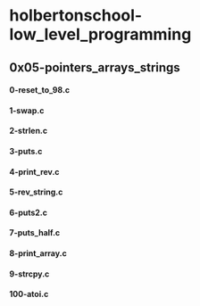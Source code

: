 # holbertonschool-low_level_programming
## 0x05-pointers_arrays_strings

#### 0-reset_to_98.c
#### 1-swap.c
#### 2-strlen.c
#### 3-puts.c
#### 4-print_rev.c
#### 5-rev_string.c
#### 6-puts2.c
#### 7-puts_half.c
#### 8-print_array.c
#### 9-strcpy.c
#### 100-atoi.c